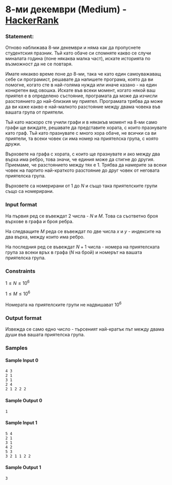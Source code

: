 # 8-ми декември (Medium) - [HackerRank](<https://www.hackerrank.com/contests/sda-hw-10-2023/challenges/1-557>)


### Statement:

Отново наближава 8-ми декември и няма как да пропуснете студентския празник. Тъй като обаче си спомняте какво се случи миналата година (поне някаква малка част), искате историята по възможност да не се повтаря. 

Имате някакво време поне до 8-ми, така че като един самоуважаващ себе си програмист, решавате да напишете програма, която да ви помогне, когато сте в най-голяма нужда или иначе казано - на един конкретен вид овошка. Искате във всеки момент, когато някой ваш приятел е в определено състояние, програмата да може да изчисли разстоянието до най-близкия му приятел. Програмата трябва да може да ви каже какво е най-малкото разстояние между двама човека във вашата група от приятели. 

Тъй като наскоро сте учили графи и в някакъв момент на 8-ми само графи ще виждате, решавате да представите хората, с които празнувате като граф. Тъй като празнувате с много хора обаче, не всички са ви приятели, та всеки човек си има номер на приятелска група, с която дружи.

Върховете на графа с хората, с които ще празнувате и ако между два върха има ребро, това значи, че единия може да стигне до другия. Приемаме, че разстоянието между тях е 1. Трябва да намерите за всеки човек на партито най-краткото разстояние до друг човек от неговата приятелска група.

Върховете са номерирани от $1$ до $N$ и също така приятелските групи също са номерирани.


### Input format

На първия ред се въвеждат 2 числа - $N$ и $M$. Това са съответно броя върхове в графа и броя ребра.

На следващите $M$ реда се въвеждат по две числа $x$ и $y$ - индексите на два върха, между които има ребро.

На последния ред се въвеждат $N+1$ числа - номера на приятелската група за всеки връх в графа ($N$ на брой) и номерът на вашата приятелска група. 


### Constraints

$1 \le N \le 10^6$

$1 \le M \le 10^6$


Номерата на приятелските групи не надвишават $10^6$

### Output format

Извежда се само едно число - търсеният най-кратък път между двама души във вашата приятелска група. 


### Samples


#### Sample Input 0
```
4 3
2 1 
3 1 
2 4
2 1 2 2 2
```

#### Sample Output 0
```
1 
```

#### Sample Input 1
```
5 4
2 1
3 1
4 2
5 3
3 2 1 1 2 2
```

#### Sample Output 1
```
3
```

